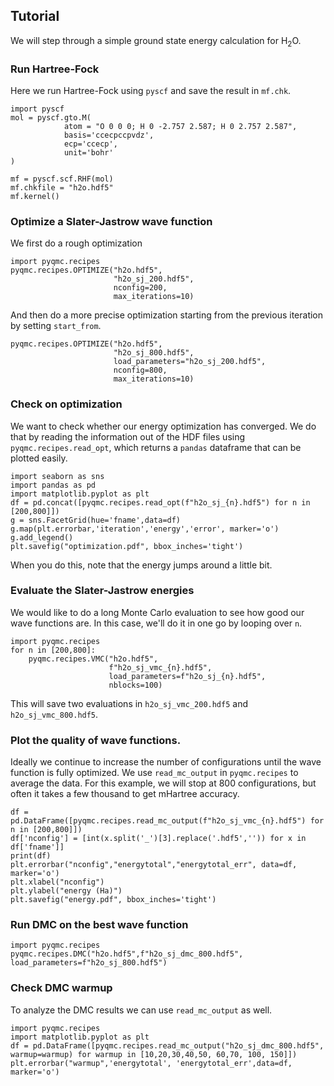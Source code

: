 Tutorial
---------------
We will step through a simple ground state energy calculation for H<sub>2</sub>O.

### Run Hartree-Fock

Here we run Hartree-Fock using `pyscf` and save the result in `mf.chk`.

```
import pyscf
mol = pyscf.gto.M(
            atom = "O 0 0 0; H 0 -2.757 2.587; H 0 2.757 2.587", 
            basis='ccecpccpvdz', 
            ecp='ccecp', 
            unit='bohr'
)

mf = pyscf.scf.RHF(mol)
mf.chkfile = "h2o.hdf5"
mf.kernel()
```

### Optimize a Slater-Jastrow wave function

We first do a rough optimization 
```
import pyqmc.recipes
pyqmc.recipes.OPTIMIZE("h2o.hdf5",
                       "h2o_sj_200.hdf5",
                       nconfig=200, 
                       max_iterations=10)
```

And then do a more precise optimization starting from the previous iteration by setting `start_from`.
```
pyqmc.recipes.OPTIMIZE("h2o.hdf5",
                       "h2o_sj_800.hdf5", 
                       load_parameters="h2o_sj_200.hdf5", 
                       nconfig=800,
                       max_iterations=10) 
```

### Check on optimization
We want to check whether our energy optimization has converged. 
We do that by reading the information out of the HDF files using `pyqmc.recipes.read_opt`, which returns a `pandas` dataframe that can be plotted easily.

```
import seaborn as sns
import pandas as pd
import matplotlib.pyplot as plt
df = pd.concat([pyqmc.recipes.read_opt(f"h2o_sj_{n}.hdf5") for n in [200,800]])
g = sns.FacetGrid(hue='fname',data=df)
g.map(plt.errorbar,'iteration','energy','error', marker='o')
g.add_legend()
plt.savefig("optimization.pdf", bbox_inches='tight')
```

When you do this, note that the energy jumps around a little bit. 


### Evaluate the Slater-Jastrow energies

We would like to do a long Monte Carlo evaluation to see how good our wave functions are. 
In this case, we'll do it in one go by looping over `n`. 

```
import pyqmc.recipes
for n in [200,800]:
    pyqmc.recipes.VMC("h2o.hdf5",
                      f"h2o_sj_vmc_{n}.hdf5", 
                      load_parameters=f"h2o_sj_{n}.hdf5", 
                      nblocks=100)
```

This will save two evaluations in `h2o_sj_vmc_200.hdf5` and `h2o_sj_vmc_800.hdf5`.

### Plot the quality of wave functions.

Ideally we continue to increase the number of configurations until the wave function is fully optimized. 
We use `read_mc_output` in `pyqmc.recipes` to average the data.
For this example, we will stop at 800 configurations, but often it takes a few thousand to get mHartree accuracy.

```
df = pd.DataFrame([pyqmc.recipes.read_mc_output(f"h2o_sj_vmc_{n}.hdf5") for n in [200,800]])
df['nconfig'] = [int(x.split('_')[3].replace('.hdf5','')) for x in df['fname']]
print(df)
plt.errorbar("nconfig","energytotal","energytotal_err", data=df, marker='o')
plt.xlabel("nconfig")
plt.ylabel("energy (Ha)")
plt.savefig("energy.pdf", bbox_inches='tight')
```

### Run DMC on the best wave function

```
import pyqmc.recipes
pyqmc.recipes.DMC("h2o.hdf5",f"h2o_sj_dmc_800.hdf5", load_parameters=f"h2o_sj_800.hdf5")
```

### Check DMC warmup

To analyze the DMC results we can use `read_mc_output` as well. 

```
import pyqmc.recipes
import matplotlib.pyplot as plt
df = pd.DataFrame([pyqmc.recipes.read_mc_output("h2o_sj_dmc_800.hdf5", warmup=warmup) for warmup in [10,20,30,40,50, 60,70, 100, 150]])
plt.errorbar("warmup",'energytotal', 'energytotal_err',data=df, marker='o')
```